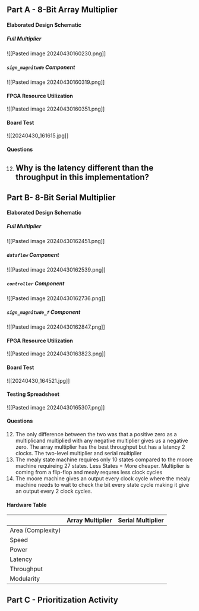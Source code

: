## Part A - 8-Bit Array Multiplier
#### Elaborated Design Schematic
##### Full Multiplier
![[Pasted image 20240430160230.png]]
##### `sign_magnitude` Component
![[Pasted image 20240430160319.png]]
#### FPGA Resource Utilization
![[Pasted image 20240430160351.png]]
#### Board Test
![[20240430_161615.jpg]]
#### Questions
12. Why is the latency different than the throughput in this implementation?
	- 
## Part B-  8-Bit Serial Multiplier
#### Elaborated Design Schematic
##### Full Multiplier
![[Pasted image 20240430162451.png]]
##### `dataflow` Component
![[Pasted image 20240430162539.png]]
##### `controller` Component
![[Pasted image 20240430162736.png]]
##### `sign_magnitude_f` Component
![[Pasted image 20240430162847.png]]
#### FPGA Resource Utilization
![[Pasted image 20240430163823.png]]
#### Board Test
![[20240430_164521.jpg]]
#### Testing Spreadsheet
![[Pasted image 20240430165307.png]]
#### Questions
12. The only difference between the two was that a positive zero as a multiplicand multiplied with any negative multiplier gives us a negative zero. The array multiplier has the best throughput but has a latency 2 clocks. The two-level multiplier and serial multiplier 
13. The mealy state machine requires only 10 states compared to the moore machine requireing 27 states.  Less States = More cheaper. Multiplier is coming from a flip-flop and mealy requres less clock cycles
14. The moore machine gives an output every clock cycle where the mealy machine needs to wait to check the bit every state cycle making it give an output every 2 clock cycles.
#### Hardware Table

|                   | Array Multiplier | Serial Multiplier |
| ----------------- | ---------------- | ----------------- |
| Area (Complexity) |                  |                   |
| Speed             |                  |                   |
| Power             |                  |                   |
| Latency           |                  |                   |
| Throughput        |                  |                   |
| Modularity        |                  |                   |

## Part C - Prioritization Activity
